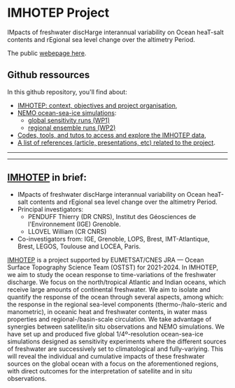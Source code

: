 # IMHOTEP Project
IMpacts of freshwater discHarge interannual variability on Ocean heaT-salt contents and rEgional sea level change over the altimetry Period.

The public [webepage here](https://stephanieleroux.github.io/Project-IMHOTEP/).


## Github ressources

In this github repository, you'll find about:
* [IMHOTEP: context, objectives and project organisation](https://stephanieleroux.github.io/Project-IMHOTEP/), 
* [NEMO ocean-sea-ice simulations]():
  - [global sensitivity runs (WP1)]()
  - [regional ensemble runs (WP2)]()
* [Codes, tools, and tutos to access and explore the IMHOTEP data](),
* [A list of references (article, presentations, etc) related to the project]().

---
---

## [IMHOTEP](https://stephanieleroux.github.io/Project-IMHOTEP/) in brief:
* IMpacts of freshwater discHarge interannual variability on Ocean heaT-salt contents and rEgional sea level change over the altimetry Period.
* Principal investigators: 
    - PENDUFF Thierry (DR CNRS), Institut des Géosciences de l'Environnement (IGE) Grenoble.
    - LLOVEL William (CR CNRS)
* Co-investigators from: IGE, Grenoble, LOPS, Brest,  IMT-Atlantique, Brest,  LEGOS, Toulouse	 and LOCEA, Paris.
 
 [IMHOTEP](https://stephanieleroux.github.io/Project-IMHOTEP/) is a project supported by EUMETSAT/CNES JRA — Ocean Surface Topography Science Team (OSTST)  for 2021-2024. In IMHOTEP, we aim to study the ocean response to time-variations of the  freshwater discharge. We focus on the north/tropical Atlantic and Indian oceans, which receive large amounts of continental freshwater. We aim to isolate and quantify the response of the ocean through several aspects, among which: the response in the regional sea-level components (thermo-/halo-steric and manometric), in oceanic heat and freshwater contents, in water mass properties and regional-/basin-scale circulation.
We  take advantage of synergies between satellite/in situ observations and NEMO simulations. We have  set up and produced  five global 1/4º-resolution ocean-sea-ice simulations designed as sensitivity experiments where the different sources of freshwater are successively set to climatological and fully-variying. This will reveal the individual and cumulative impacts of these freshwater sources on the global ocean with a focus on the aforementioned regions, with direct outcomes for the interpretation of satellite and in situ observations.

